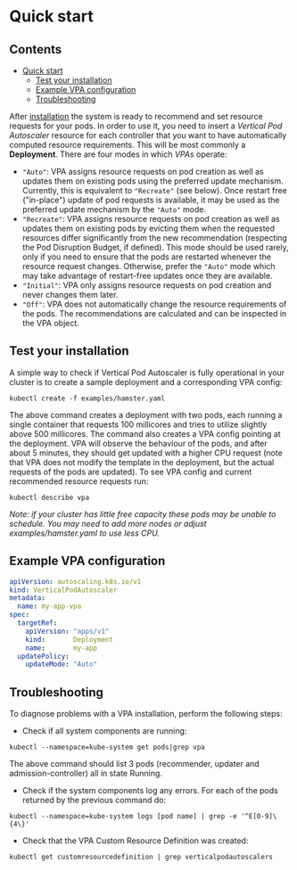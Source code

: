 # Quick start

## Contents

- [Quick start](#quick-start)
  - [Test your installation](#test-your-installation)
  - [Example VPA configuration](#example-vpa-configuration)
  - [Troubleshooting](#troubleshooting)

After [installation](./installation.md) the system is ready to recommend and set
resource requests for your pods.
In order to use it, you need to insert a *Vertical Pod Autoscaler* resource for
each controller that you want to have automatically computed resource requirements.
This will be most commonly a **Deployment**.
There are four modes in which *VPAs* operate:

- `"Auto"`: VPA assigns resource requests on pod creation as well as updates
  them on existing pods using the preferred update mechanism. Currently, this is
  equivalent to `"Recreate"` (see below). Once restart free ("in-place") update
  of pod requests is available, it may be used as the preferred update mechanism by
  the `"Auto"` mode.
- `"Recreate"`: VPA assigns resource requests on pod creation as well as updates
  them on existing pods by evicting them when the requested resources differ significantly
  from the new recommendation (respecting the Pod Disruption Budget, if defined).
  This mode should be used rarely, only if you need to ensure that the pods are restarted
  whenever the resource request changes. Otherwise, prefer the `"Auto"` mode which may take
  advantage of restart-free updates once they are available.
- `"Initial"`: VPA only assigns resource requests on pod creation and never changes them
  later.
- `"Off"`: VPA does not automatically change the resource requirements of the pods.
  The recommendations are calculated and can be inspected in the VPA object.

## Test your installation

A simple way to check if Vertical Pod Autoscaler is fully operational in your
cluster is to create a sample deployment and a corresponding VPA config:

```console
kubectl create -f examples/hamster.yaml
```

The above command creates a deployment with two pods, each running a single container
that requests 100 millicores and tries to utilize slightly above 500 millicores.
The command also creates a VPA config pointing at the deployment.
VPA will observe the behaviour of the pods, and after about 5 minutes, they should get
updated with a higher CPU request
(note that VPA does not modify the template in the deployment, but the actual requests
of the pods are updated). To see VPA config and current recommended resource requests run:

```console
kubectl describe vpa
```

*Note: if your cluster has little free capacity these pods may be unable to schedule.
You may need to add more nodes or adjust examples/hamster.yaml to use less CPU.*

## Example VPA configuration

```yaml
apiVersion: autoscaling.k8s.io/v1
kind: VerticalPodAutoscaler
metadata:
  name: my-app-vpa
spec:
  targetRef:
    apiVersion: "apps/v1"
    kind:       Deployment
    name:       my-app
  updatePolicy:
    updateMode: "Auto"
```

## Troubleshooting

To diagnose problems with a VPA installation, perform the following steps:

- Check if all system components are running:

```console
kubectl --namespace=kube-system get pods|grep vpa
```

The above command should list 3 pods (recommender, updater and admission-controller)
all in state Running.

- Check if the system components log any errors.
  For each of the pods returned by the previous command do:

```console
kubectl --namespace=kube-system logs [pod name] | grep -e '^E[0-9]\{4\}'
```

- Check that the VPA Custom Resource Definition was created:

```console
kubectl get customresourcedefinition | grep verticalpodautoscalers
```
